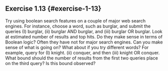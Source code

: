 ## Exercise 1.13 {#exercise-1-13}

Try using boolean search features on a couple of major web search engines. For instance, choose a word, such as burglar, and submit the queries (I) burglar, (ii) burglar AND burglar, and (iii) burglar OR burglar. Look at estimated number of results and top hits. Do they make sense in terms of Boolean logic? Often they have not for major search engines. Can you make sense of what is going on? What about if you try different words? For example, query for (I) knight. (ii) conquer, and then (iii) knight OR conquer. What bound should the number of results from the first two queries place on the third query? Is this bound observed?